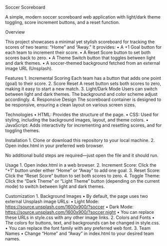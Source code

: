 Soccer Scoreboard

A simple, modern soccer scoreboard web application with light/dark theme toggling, score increment buttons, and a reset function.

Overview

This project showcases a minimal yet stylish scoreboard for tracking the scores of two teams: “Home” and “Away.” It provides:
	•	A +1 Goal button for each team to increment their score.
	•	A Reset Score button to set both scores back to zero.
	•	A Theme Switch button that toggles between light and dark themes.
	•	A soccer-themed background fetched from an external image URL (Unsplash).

Features
	1.	Incremental Scoring
Each team has a button that adds one point (goal) to their score.
	2.	Score Reset
A reset button sets both scores to zero, making it easy to start a new match.
	3.	Light/Dark Mode
Users can switch between light and dark themes. The background and color scheme adjust accordingly.
	4.	Responsive Design
The scoreboard container is designed to be responsive, ensuring a clean layout on various screen sizes.

Technologies
	•	HTML: Provides the structure of the page.
	•	CSS: Used for styling, including the background images, layout, and theme colors.
	•	JavaScript: Adds interactivity for incrementing and resetting scores, and for toggling themes.

Installation
	1.	Clone or download this repository to your local machine.
	2.	Open index.html in your preferred web browser.

No additional build steps are required—just open the file and it should run.

Usage
	1.	Open index.html in a web browser.
	2.	Increment Score: Click the “+1” button under either “Home” or “Away” to add one goal.
	3.	Reset Score: Click the “Reset Score” button to set both scores to zero.
	4.	Toggle Theme: Click the “Dark Theme” or “Light Theme” button (depending on the current mode) to switch between light and dark themes.

Customization
	1.	Background Images
	•	By default, the page uses two external Unsplash image URLs:
	•	Light Mode: https://source.unsplash.com/1600x900/?soccer
	•	Dark Mode: https://source.unsplash.com/1600x900/?soccer,night
	•	You can replace these URLs in style.css with any other image links.
	2.	Colors and Fonts
	•	The colors for buttons, text, and backgrounds can be changed in style.css.
	•	You can replace the font family with any preferred web font.
	3.	Team Names
	•	Change “Home” and “Away” in index.html to your desired team names.
